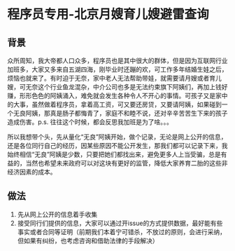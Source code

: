 # 程序员专用-北京月嫂育儿嫂避雷查询

## 背景

众所周知，我大帝都人口众多，程序员也是其中很大的群体，但是因为互联网行业加班多，大家又多来自五湖四海，刚毕业时还蹦的欢，可工作多年结婚生娃之后，烦恼也就来了。有时迫于无奈，家中老人无法帮助带娃，就需要请月嫂或者育儿嫂，可无奈这个行业鱼龙混杂，中介公司也多是无法约束旗下阿姨们，再加上钱好赚，形形色色的阿姨涌入，难免就会发生各种令人不开心的事情。可孩子又是家中的大事，虽然做着程序员，拿着高工资，可又要还房贷，又要请阿姨，如果碰到一个无良阿姨，那真是肠子都悔青了，家庭不和睦不说，还对辛辛苦苦生下来的孩子造成伤害。p.s. 往往这个时候，都会反思我加班是为了啥。。。

所以我想带个头，先从量化“无良”阿姨开始，做个记录，无论是网上公开的信息，还是各位同行自己的经历，因某些原因不能公开发生，那我们都可以记录下来，我始终相信“无良”阿姨是少数，只要把她们都找出来，避免更多人上当受骗，总是有益的，当然也希望未来政府可以对这块有更好的监管，降低大家养育二胎的这些非经济因素的成本。

## 做法

1. 先从网上公开的信息着手收集
2. 接受同行们提供的信息，大家可以通过开issue的方式提供数据，最好能有些事实或者合同等证明（前期我们本着宁可错杀，不放过的原则，会进行采纳，但如果有纠纷，也考虑咨询和借助法律的手段解决）
